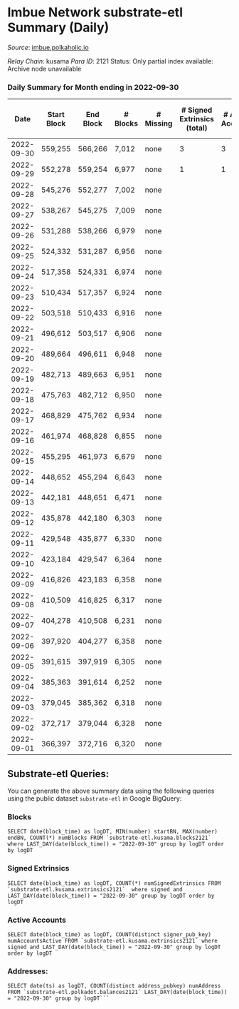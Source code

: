 # Imbue Network substrate-etl Summary (Daily)

_Source_: [imbue.polkaholic.io](https://imbue.polkaholic.io)

*Relay Chain*: kusama
*Para ID*: 2121
Status: Only partial index available: Archive node unavailable


### Daily Summary for Month ending in 2022-09-30


| Date | Start Block | End Block | # Blocks | # Missing | # Signed Extrinsics (total) | # Active Accounts | # Addresses with Balances | # Events | # Transfers | # XCM Transfers In | # XCM Transfers Out |
| ---- | ----------- | --------- | -------- | --------- | --------------------------- | ----------------- | ------------------------- | -------- | ----------- | ------------------ | ------------------- |
| 2022-09-30 | 559,255 | 566,266 | 7,012 | none  | 3 | 3 |  | 15,232 | 296  |   |   |
| 2022-09-29 | 552,278 | 559,254 | 6,977 | none  | 1 | 1 |  | 13,964 |   |   |   |
| 2022-09-28 | 545,276 | 552,277 | 7,002 | none  |  |  |  | 14,008 |   |   |   |
| 2022-09-27 | 538,267 | 545,275 | 7,009 | none  |  |  |  | 14,021 |   |   |   |
| 2022-09-26 | 531,288 | 538,266 | 6,979 | none  |  |  |  | 13,962 |   |   |   |
| 2022-09-25 | 524,332 | 531,287 | 6,956 | none  |  |  |  | 13,916 |   |   |   |
| 2022-09-24 | 517,358 | 524,331 | 6,974 | none  |  |  |  | 13,952 |   |   |   |
| 2022-09-23 | 510,434 | 517,357 | 6,924 | none  |  |  |  | 13,852 |   |   |   |
| 2022-09-22 | 503,518 | 510,433 | 6,916 | none  |  |  |  | 13,836 |   |   |   |
| 2022-09-21 | 496,612 | 503,517 | 6,906 | none  |  |  |  | 13,816 |   |   |   |
| 2022-09-20 | 489,664 | 496,611 | 6,948 | none  |  |  |  | 13,899 |   |   |   |
| 2022-09-19 | 482,713 | 489,663 | 6,951 | none  |  |  | 4 | 13,906 |   |   |   |
| 2022-09-18 | 475,763 | 482,712 | 6,950 | none  |  |  | 4 | 13,904 |   |   |   |
| 2022-09-17 | 468,829 | 475,762 | 6,934 | none  |  |  | 4 | 13,872 |   |   |   |
| 2022-09-16 | 461,974 | 468,828 | 6,855 | none  |  |  | 4 | 13,714 |   |   |   |
| 2022-09-15 | 455,295 | 461,973 | 6,679 | none  |  |  | 4 | 13,362 |   |   |   |
| 2022-09-14 | 448,652 | 455,294 | 6,643 | none  |  |  | 4 | 13,289 |   |   |   |
| 2022-09-13 | 442,181 | 448,651 | 6,471 | none  |  |  | 4 | 12,946 |   |   |   |
| 2022-09-12 | 435,878 | 442,180 | 6,303 | none  |  |  | 4 | 12,609 |   |   |   |
| 2022-09-11 | 429,548 | 435,877 | 6,330 | none  |  |  |  | 12,667 |   |   |   |
| 2022-09-10 | 423,184 | 429,547 | 6,364 | none  |  |  |  | 12,731 |   |   |   |
| 2022-09-09 | 416,826 | 423,183 | 6,358 | none  |  |  | 4 | 12,720 |   |   |   |
| 2022-09-08 | 410,509 | 416,825 | 6,317 | none  |  |  | 4 | 12,637 |   |   |   |
| 2022-09-07 | 404,278 | 410,508 | 6,231 | none  |  |  | 4 | 12,466 |   |   |   |
| 2022-09-06 | 397,920 | 404,277 | 6,358 | none  |  |  | 4 | 12,719 |   |   |   |
| 2022-09-05 | 391,615 | 397,919 | 6,305 | none  |  |  | 4 | 12,614 |   |   |   |
| 2022-09-04 | 385,363 | 391,614 | 6,252 | none  |  |  | 4 | 12,507 |   |   |   |
| 2022-09-03 | 379,045 | 385,362 | 6,318 | none  |  |  | 4 | 12,640 |   |   |   |
| 2022-09-02 | 372,717 | 379,044 | 6,328 | none  |  |  | 4 | 12,659 |   |   |   |
| 2022-09-01 | 366,397 | 372,716 | 6,320 | none  |  |  | 4 | 12,644 |   |   |   |

## Substrate-etl Queries:
You can generate the above summary data using the following queries using the public dataset `substrate-etl` in Google BigQuery:


### Blocks
```
SELECT date(block_time) as logDT, MIN(number) startBN, MAX(number) endBN, COUNT(*) numBlocks FROM `substrate-etl.kusama.blocks2121`  where LAST_DAY(date(block_time)) = "2022-09-30" group by logDT order by logDT
```


### Signed Extrinsics
```
SELECT date(block_time) as logDT, COUNT(*) numSignedExtrinsics FROM `substrate-etl.kusama.extrinsics2121`  where signed and LAST_DAY(date(block_time)) = "2022-09-30" group by logDT order by logDT
```


### Active Accounts
```
SELECT date(block_time) as logDT, COUNT(distinct signer_pub_key) numAccountsActive FROM `substrate-etl.kusama.extrinsics2121` where signed and LAST_DAY(date(block_time)) = "2022-09-30" group by logDT order by logDT
```


### Addresses:
```
SELECT date(ts) as logDT, COUNT(distinct address_pubkey) numAddress FROM `substrate-etl.polkadot.balances2121` LAST_DAY(date(block_time)) = "2022-09-30" group by logDT```

